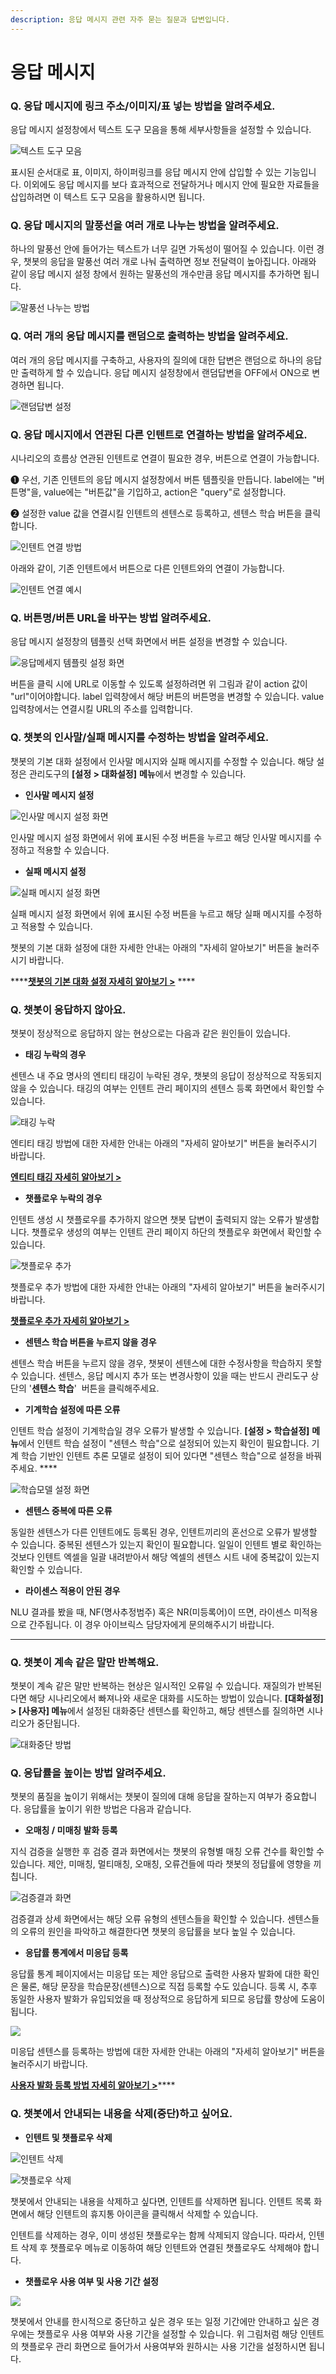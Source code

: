 ```yaml
---
description: 응답 메시지 관련 자주 묻는 질문과 답변입니다.
---
```


# 응답 메시지

### Q. 응답 메시지에 링크 주소/이미지/표 넣는 방법을 알려주세요.

응답 메시지 설정창에서 텍스트 도구 모음을 통해 세부사항들을 설정할 수 있습니다.&#x20;

![ 텍스트 도구 모음  ](<../../.gitbook/assets/텍스트도구모음 (1).png>)

표시된 순서대로 표, 이미지, 하이퍼링크를 응답 메시지 안에 삽입할 수 있는 기능입니다. 이외에도 응답 메시지를 보다 효과적으로 전달하거나 메시지 안에 필요한 자료들을 삽입하려면 이 텍스트 도구 모음을 활용하시면 됩니다. &#x20;



### Q. 응답 메시지의 말풍선을 여러 개로 나누는 방법을 알려주세요. &#x20;

하나의 말풍선 안에 들어가는 텍스트가 너무 길면 가독성이 떨어질 수 있습니다. 이런 경우, 챗봇의 응답을 말풍선 여러 개로 나눠 출력하면 정보 전달력이 높아집니다. 아래와 같이 응답 메시지 설정 창에서 원하는 말풍선의 개수만큼 응답 메시지를 추가하면 됩니다.

![말풍선 나누는 방법](../../.gitbook/assets/응답메시지추가.png)



### Q. 여러 개의 응답 메시지를 랜덤으로 출력하는 방법을 알려주세요.

여러 개의 응답 메시지를 구축하고, 사용자의 질의에 대한 답변은 랜덤으로 하나의 응답만 출력하게 할 수 있습니다. 응답 메시지 설정창에서 랜덤답변을 OFF에서 ON으로 변경하면 됩니다.          &#x20;

![랜덤답변 설정 ](<../../.gitbook/assets/랜덤답변설정 (2).png>)



### Q. 응답 메시지에서 연관된 다른 인텐트로 연결하는 방법을 알려주세요. &#x20;

시나리오의 흐름상 연관된 인텐트로 연결이 필요한 경우, 버튼으로 연결이 가능합니다.

➊ 우선, 기존 인텐트의 응답 메시지 설정창에서 버튼 템플릿을 만듭니다. label에는 "버튼명"을, value에는 "버튼값"을 기입하고, action은 "query"로 설정합니다.

➋ 설정한 value 값을 연결시킬 인텐트의 센텐스로 등록하고, 센텐스 학습 버튼을 클릭합니다.

![인텐트 연결 방법](<../../.gitbook/assets/인텐트 연결.png>)

아래와 같이, 기존 인텐트에서 버튼으로 다른 인텐트와의 연결이 가능합니다.

![인텐트 연결 예시](<../../.gitbook/assets/image (121).png>)



### Q. 버튼명/버튼 URL을 바꾸는 방법 알려주세요.  &#x20;

응답 메시지 설정창의 템플릿 선택 화면에서 버튼 설정을 변경할 수 있습니다.&#x20;

![응답메세지 템플릿 설정 화면](<../../.gitbook/assets/버튼 템플릿.png>)

버튼을 클릭 시에 URL로 이동할 수 있도록 설정하려면 위 그림과 같이 action 값이 "url"이어야합니다. label 입력창에서 해당 버튼의 버튼명을 변경할 수 있습니다. value 입력창에서는 연결시킬 URL의 주소를 입력합니다.  &#x20;



### Q. 챗봇의 인사말/실패 메시지를 수정하는 방법을 알려주세요.

챗봇의 기본 대화 설정에서 인사말 메시지와 실패 메시지를 수정할 수 있습니다. 해당 설정은 관리도구의 **\[설정 > 대화설정]** **메뉴**에서 변경할 수 있습니다.

* **인사말 메시지 설정**

![인사말 메시지 설정 화면  ](<../../.gitbook/assets/인사말 메시지 설정.png>)

인사말 메시지 설정 화면에서 위에 표시된 수정 버튼을 누르고 해당 인사말 메시지를 수정하고 적용할 수 있습니다. &#x20;

&#x20;      &#x20;

* **실패 메시지 설정**

![실패 메시지 설정 화면   ](<../../.gitbook/assets/실패 메시지 설정.png>)

실패 메시지 설정 화면에서 위에 표시된 수정 버튼을 누르고 해당 실패 메시지를 수정하고 적용할 수 있습니다.&#x20;

챗봇의 기본 대화 설정에 대한 자세한 안내는 아래의 "자세히 알아보기" 버튼을 눌러주시기 바랍니다.

****[**챗봇의 기본 대화 설정 자세히 알아보기 >**](../../undefined-2/undefined-1/undefined-3.md#2-2.) ****&#x20;



### Q. 챗봇이 응답하지 않아요.

챗봇이 정상적으로 응답하지 않는 현상으로는 다음과 같은 원인들이 있습니다.

* **태깅 누락의 경우**

센텐스 내 주요 명사의 엔티티 태깅이 누락된 경우, 챗봇의 응답이 정상적으로 작동되지 않을 수 있습니다. 태깅의 여부는 인텐트 관리 페이지의 센텐스 등록 화면에서 확인할 수 있습니다.&#x20;

![태깅 누락 ](<../../.gitbook/assets/태깅 누락.png>)

엔티티 태깅 방법에 대한 자세한 안내는 아래의 "자세히 알아보기" 버튼을 눌러주시기 바랍니다.

****[**엔티티 태깅 자세히 알아보기 >**](../../undefined-2/undefined-1/undefined/undefined-1.md)****



* **챗플로우 누락의 경우**

인텐트 생성 시 챗플로우를 추가하지 않으면 챗봇 답변이 출력되지 않는 오류가 발생합니다. 챗플로우 생성의 여부는 인텐트 관리 페이지 하단의 챗플로우 화면에서 확인할 수 있습니다.  &#x20;

![챗플로우 추가  ](<../../.gitbook/assets/챗플로우 누락.png>)

챗플로우 추가 방법에 대한 자세한 안내는 아래의 "자세히 알아보기" 버튼을 눌러주시기 바랍니다.

****[**챗플로우 추가 자세히 알아보기 >**](../../undefined-2/undefined-1/undefined/undefined-5.md#1-1.)****



* **센텐스 학습 버튼을 누르지 않을 경우**

센텐스 학습 버튼을 누르지 않을 경우, 챗봇이 센텐스에 대한 수정사항을 학습하지 못할 수 있습니다. 센텐스, 응답 메시지 추가 또는 변경사항이 있을 때는 반드시 관리도구 상단의 '**센텐스 학습**' <img src="../../.gitbook/assets/image (286).png" alt="" data-size="line"> 버튼을 클릭해주세요.



* **기계학습 설정에 따른 오류**

인텐트 학습 설정이 기계학습일 경우 오류가 발생할 수 있습니다. **\[설정 > 학습설정]** **메뉴**에서 인텐트 학습 설정이 "센텐스 학습"으로 설정되어 있는지 확인이 필요합니다. 기계 학습 기반인 인텐트 추론 모델로 설정이 되어 있다면 "센텐스 학습"으로 설정을 바꿔주세요.   ****                   &#x20;

![학습모델 설정 화면   ](../../.gitbook/assets/기계학습.png)

&#x20;      &#x20;

* **센텐스 중복에 따른 오류**

동일한 센텐스가 다른 인텐트에도 등록된 경우, 인텐트끼리의 혼선으로 오류가 발생할 수 있습니다. 중복된 센텐스가 있는지 확인이 필요합니다. 일일이 인텐트 별로 확인하는 것보다 인텐트 엑셀을 일괄 내려받아서 해당 엑셀의 센텐스 시트 내에 중복값이 있는지 확인할 수 있습니다.                   &#x20;



* **라이센스 적용이 안된 경우**

NLU 결과를 봤을 때,  NF(명사추정범주) 혹은 NR(미등록어)이 뜨면, 라이센스 미적용으로 간주됩니다. 이 경우 아이브릭스 담당자에게 문의해주시기 바랍니다.

****

### Q. 챗봇이 계속 같은 말만 반복해요.

챗봇이 계속 같은 말만 반복하는 현상은 일시적인 오류일 수 있습니다. 재질의가 반복된다면 해당 시나리오에서 빠져나와 새로운 대화를 시도하는 방법이 있습니다.  **\[대화설정] > \[사용자] 메뉴**에서 설정된 대화중단 센텐스를 확인하고, 해당 센텐스를 질의하면 시나리오가 중단됩니다.&#x20;

![대화중단 방법](<../../.gitbook/assets/대화중단 (1).png>)



### Q. 응답률을 높이는 방법 알려주세요.

챗봇의 품질을 높이기 위해서는 챗봇이 질의에 대해 응답을 잘하는지 여부가 중요합니다. 응답률을 높이기 위한 방법은 다음과 같습니다.

* **오매칭 / 미매칭 발화 등록**

지식 검증을 실행한 후 검증 결과 화면에서는 챗봇의 유형별 매칭 오류 건수를 확인할 수 있습니다. 제안, 미매칭, 멀티매칭, 오매칭, 오류건들에 따라 챗봇의 정답률에 영향을 끼칩니다.   &#x20;

![검증결과 화면 ](../../.gitbook/assets/검증결과화면.png)

검증결과 상세 화면에서는 해당 오류 유형의 센텐스들을 확인할 수 있습니다. 센텐스들의 오류의 원인을 파악하고 해결한다면 챗봇의 응답률을 보다 높일 수 있습니다.                           &#x20;



* **응답률 통계에서 미응답 등록**

응답률 통계 페이지에서는 미응답 또는 제안 응답으로 출력한 사용자 발화에 대한 확인은 물론, 해당 문장을 학습문장(센텐스)으로 직접 등록할 수도 있습니다. 등록 시, 추후 동일한 사용자 발화가 유입되었을 때 정상적으로 응답하게 되므로 응답률 향상에 도움이 됩니다.

![](<../../.gitbook/assets/스크린샷 2022-04-06 13.52.38.png>)

미응답 센텐스를 등록하는 방법에 대한 자세한 안내는 아래의 "자세히 알아보기" 버튼을 눌러주시기 바랍니다.

[**사용자 발화 등록 방법 자세히 알아보기 >**](../../undefined-3/undefined-2.md#undefined)****



### Q. 챗봇에서 안내되는 내용을 삭제(중단)하고 싶어요.

* **인텐트 및 챗플로우 삭제**

![인텐트 삭제](<../../.gitbook/assets/image (85).png>)

![챗플로우 삭제](<../../.gitbook/assets/image (42).png>)

챗봇에서 안내되는 내용을 삭제하고 싶다면, 인텐트를 삭제하면 됩니다. 인텐트 목록 화면에서 해당 인텐트의 휴지통 아이콘을 클릭해서 삭제할 수 있습니다.

인텐트를 삭제하는 경우, 이미 생성된 챗플로우는 함께 삭제되지 않습니다. 따라서, 인텐트 삭제 후 챗플로우 메뉴로 이동하여 해당 인텐트와 연결된 챗플로우도 삭제해야 합니다.

* **챗플로우 사용 여부 및 사용 기간 설정**

![](<../../.gitbook/assets/image (368).png>)

챗봇에서 안내를 한시적으로 중단하고 싶은 경우 또는 일정 기간에만 안내하고 싶은 경우에는 챗플로우 사용 여부와 사용 기간을 설정할 수 있습니다. 위 그림처럼 해당 인텐트의 챗플로우 관리 화면으로 들어가서 사용여부와 원하시는 사용 기간을 설정하시면 됩니다.
